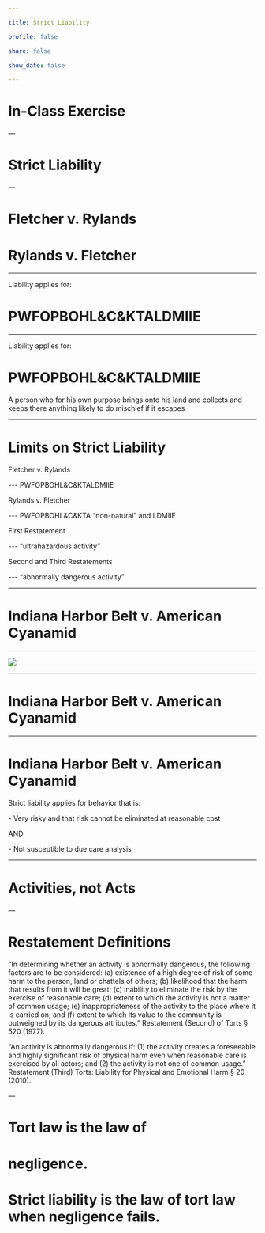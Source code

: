 ```yaml
---

title: Strict Liability

profile: false

share: false

show_date: false

---
```




# In-Class Exercise

—

# Strict Liability

—


# Fletcher v. Rylands
# Rylands v. Fletcher

---

Liability applies for:

# PWFOPBOHL&C&KTALDMIIE

---

Liability applies for:

# PWFOPBOHL&C&KTALDMIIE

A person who for his own purpose brings onto his land and collects and keeps there anything likely to do mischief if it escapes

---


# Limits on Strict Liability

Fletcher v. Rylands

--- PWFOPBOHL&C&KTALDMIIE

Rylands v. Fletcher

--- PWFOPBOHL&C&KTA “non-natural” and LDMIIE

First Restatement

--- “ultrahazardous activity”

Second and Third Restatements

--- “abnormally dangerous activity”

---

# Indiana Harbor Belt v. American Cyanamid

---

![](images/posner.jpg)

---

# Indiana Harbor Belt v. American Cyanamid

---

# Indiana Harbor Belt v. American Cyanamid

Strict liability applies for behavior that is:

\- Very risky and that risk cannot be eliminated at reasonable cost

AND

\- Not susceptible to due care analysis

---

# Activities, not Acts

—

# Restatement Definitions

“In determining whether an activity is abnormally dangerous, the following factors are to be considered: (a) existence of a high degree of risk of some harm to the person, land or chattels of others; (b) likelihood that the harm that results from it will be great; (c) inability to eliminate the risk by the exercise of reasonable care; (d) extent to which the activity is not a matter of common usage; (e) inappropriateness of the activity to the place where it is carried on; and (f) extent to which its value to the community is outweighed by its dangerous attributes.” Restatement (Second) of Torts § 520 (1977).

“An activity is abnormally dangerous if: (1) the activity creates a foreseeable and highly significant risk of physical harm even when reasonable care is exercised by all actors; and (2) the activity is not one of common usage.” Restatement (Third) Torts: Liability for Physical and Emotional Harm § 20 (2010).

—

# Tort law is the law of
# negligence.
# Strict liability is the law of tort law when negligence fails.